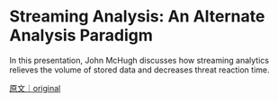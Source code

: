 
# Streaming Analysis: An Alternate Analysis Paradigm

In this presentation, John McHugh discusses how streaming analytics relieves the volume of stored data and decreases threat reaction time.

[原文｜original](https://insights.sei.cmu.edu/library/streaming-analysis-an-alternate-analysis-paradigm/)
        